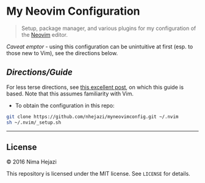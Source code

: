 # My Neovim Configuration

> Setup, package manager, and various plugins for my configuration of the
> [Neovim](https://neovim.io/) editor.

_Caveat emptor_ - using this configuration can be unintuitive at first (esp. to
those new to Vim), see the directions below.

## _**Directions/Guide**_

For less terse directions, see [this excellent
post](https://jacky.wtf/weblog/moving-to-neovim/), on which this guide is based.
Note that this assumes familiarity with Vim.

+ To obtain the configuration in this repo:
```bash
git clone https://github.com/nhejazi/myneovimconfig.git ~/.nvim
sh ~/.nvim/_setup.sh
```

---

## License

&copy; 2016 Nima Hejazi

This repository is licensed under the MIT license. See `LICENSE` for details.
